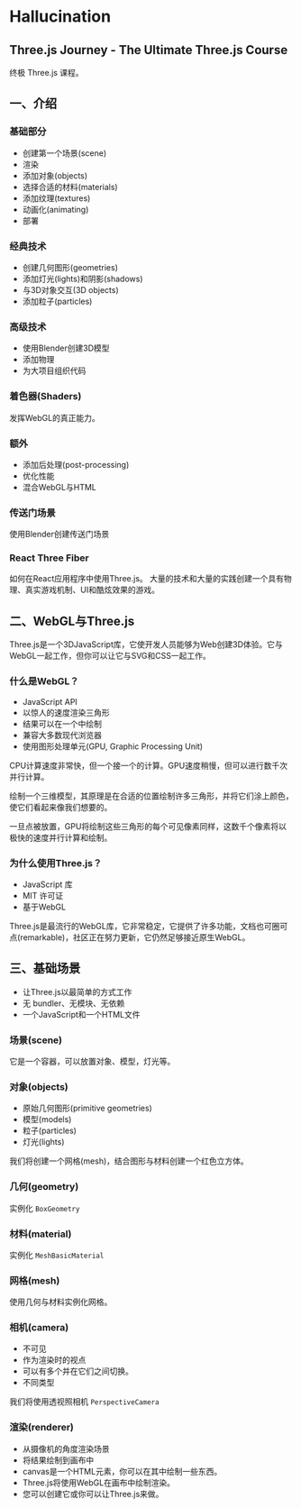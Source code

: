 # Hallucination

Three.js Journey - The Ultimate Three.js Course
---
终极 Three.js 课程。

## 一、介绍

### 基础部分

- 创建第一个场景(scene)
- 渲染
- 添加对象(objects)
- 选择合适的材料(materials)
- 添加纹理(textures)
- 动画化(animating)
- 部署

### 经典技术

- 创建几何图形(geometries)
- 添加灯光(lights)和阴影(shadows)
- 与3D对象交互(3D objects)
- 添加粒子(particles)

### 高级技术

- 使用Blender创建3D模型
- 添加物理
- 为大项目组织代码

### 着色器(Shaders)

发挥WebGL的真正能力。

### 额外

- 添加后处理(post-processing)
- 优化性能
- 混合WebGL与HTML

### 传送门场景

使用Blender创建传送门场景

### React Three Fiber

如何在React应用程序中使用Three.js。
大量的技术和大量的实践创建一个具有物理、真实游戏机制、UI和酷炫效果的游戏。

## 二、WebGL与Three.js

Three.js是一个3DJavaScript库，它使开发人员能够为Web创建3D体验。它与WebGL一起工作，但你可以让它与SVG和CSS一起工作。

### 什么是WebGL？

- JavaScript API
- 以惊人的速度渲染三角形
- 结果可以在一个<canvas>中绘制
- 兼容大多数现代浏览器
- 使用图形处理单元(GPU, Graphic Processing Unit)

CPU计算速度非常快，但一个接一个的计算。GPU速度稍慢，但可以进行数千次并行计算。

绘制一个三维模型，其原理是在合适的位置绘制许多三角形，并将它们涂上颜色，使它们看起来像我们想要的。

一旦点被放置，GPU将绘制这些三角形的每个可见像素同样，这数千个像素将以极快的速度并行计算和绘制。

### 为什么使用Three.js？

- JavaScript 库
- MIT 许可证
- 基于WebGL

Three.js是最流行的WebGL库，它非常稳定，它提供了许多功能，文档也可圈可点(remarkable)，社区正在努力更新，它仍然足够接近原生WebGL。

## 三、基础场景

- 让Three.js以最简单的方式工作
- 无 bundler、无模块、无依赖
- 一个JavaScript和一个HTML文件

### 场景(scene)

它是一个容器，可以放置对象、模型，灯光等。

### 对象(objects)

- 原始几何图形(primitive geometries)
- 模型(models)
- 粒子(particles)
- 灯光(lights)

我们将创建一个网格(mesh)，结合图形与材料创建一个红色立方体。

### 几何(geometry)

实例化 `BoxGeometry`

### 材料(material)

实例化 `MeshBasicMaterial`

### 网格(mesh)

使用几何与材料实例化网格。

### 相机(camera)

- 不可见
- 作为渲染时的视点
- 可以有多个并在它们之间切换。
- 不同类型

我们将使用透视照相机 `PerspectiveCamera`

### 渲染(renderer)

- 从摄像机的角度渲染场景
- 将结果绘制到画布中
- canvas是一个HTML元素，你可以在其中绘制一些东西。
- Three.js将使用WebGL在画布中绘制渲染。
- 您可以创建它或你可以让Three.js来做。